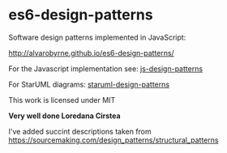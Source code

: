 es6-design-patterns
==================

Software design patterns implemented in JavaScript:

http://alvarobyrne.github.io/es6-design-patterns/

For the Javascript implementation see: [js-design-patterns](http://loredanacirstea.github.io/js-design-patterns)

For StarUML diagrams: [staruml-design-patterns](https://github.com/loredanacirstea/staruml-design-patterns)

This work is licensed under MIT

<strong>Very well done Loredana Cirstea</strong>

I've added succint descriptions taken from https://sourcemaking.com/design_patterns/structural_patterns
